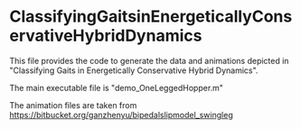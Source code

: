 # ClassifyingGaitsinEnergeticallyConservativeHybridDynamics
This file provides the code to generate the data and animations depicted in "Classifying Gaits in Energetically Conservative Hybrid Dynamics".

The main executable file is "demo_OneLeggedHopper.m"

The animation files are taken from https://bitbucket.org/ganzhenyu/bipedalslipmodel_swingleg
